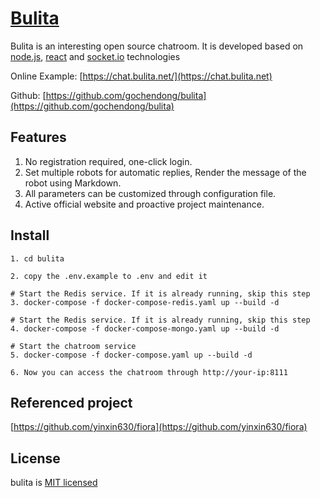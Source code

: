 # [Bulita](https://chat.bulita.net/)


Bulita is an interesting open source chatroom. It is developed based on [node.js](https://nodejs.org/), [react](https://reactjs.org/) and [socket.io](https://socket.io/) technologies

Online Example: [https://chat.bulita.net/](https://chat.bulita.net)

Github: [https://github.com/gochendong/bulita](https://github.com/gochendong/bulita)

## Features

1. No registration required, one-click login.
2. Set multiple robots for automatic replies, Render the message of the robot using Markdown.
3. All parameters can be customized through configuration file.
4. Active official website and proactive project maintenance.

## Install

```
1. cd bulita

2. copy the .env.example to .env and edit it

# Start the Redis service. If it is already running, skip this step
3. docker-compose -f docker-compose-redis.yaml up --build -d

# Start the Redis service. If it is already running, skip this step
4. docker-compose -f docker-compose-mongo.yaml up --build -d

# Start the chatroom service
5. docker-compose -f docker-compose.yaml up --build -d

6. Now you can access the chatroom through http://your-ip:8111
```

## Referenced project

[https://github.com/yinxin630/fiora](https://github.com/yinxin630/fiora)

## License

bulita is [MIT licensed](./LICENSE)
